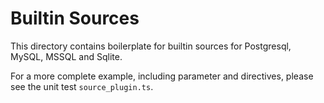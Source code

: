 # Builtin Sources

This directory contains boilerplate for builtin sources for Postgresql, MySQL, MSSQL and Sqlite.

For a more complete example, including parameter and directives, please see the unit test `source_plugin.ts`.
